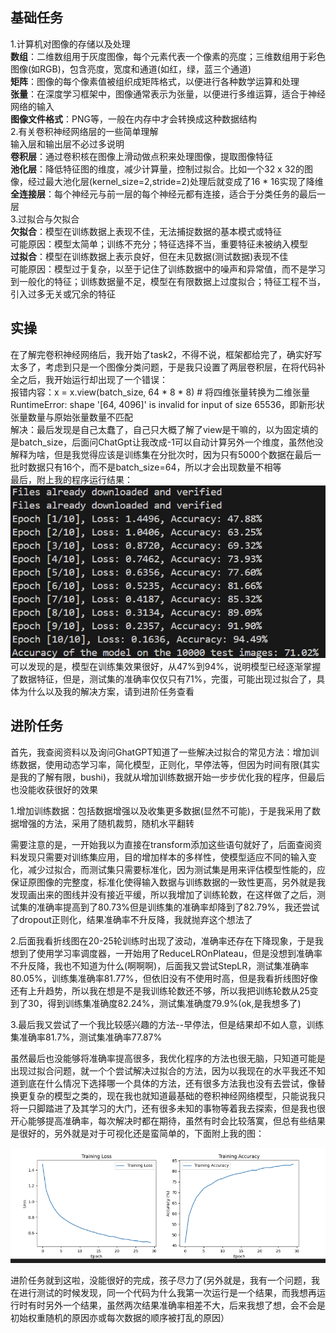 ## 基础任务  
1.计算机对图像的存储以及处理  
**数组**：二维数组用于灰度图像，每个元素代表一个像素的亮度；三维数组用于彩色图像(如RGB)，包含亮度，宽度和通道(如红，绿，蓝三个通道)  
**矩阵**：图像的每个像素值被组织成矩阵格式，以便进行各种数学运算和处理  
**张量**：在深度学习框架中，图像通常表示为张量，以便进行多维运算，适合于神经网络的输入  
**图像文件格式**：PNG等，一般在内存中才会转换成这种数据结构  
2.有关卷积神经网络层的一些简单理解  
输入层和输出层不必过多说明  
**卷积层**：通过卷积核在图像上滑动做点积来处理图像，提取图像特征  
**池化层**：降低特征图的维度，减少计算量，控制过拟合。比如一个32 x 32的图像，经过最大池化层(kernel_size=2,stride=2)处理后就变成了16 * 16实现了降维  
**全连接层**：每个神经元与前一层的每个神经元都有连接，适合于分类任务的最后一层  
3.过拟合与欠拟合  
**欠拟合**：模型在训练数据上表现不佳，无法捕捉数据的基本模式或特征  
可能原因：模型太简单；训练不充分；特征选择不当，重要特征未被纳入模型  
**过拟合**：模型在训练数据上表示良好，但在未见数据(测试数据)表现不佳  
可能原因：模型过于复杂，以至于记住了训练数据中的噪声和异常值，而不是学习到一般化的特征；训练数据量不足，模型在有限数据上过度拟合；特征工程不当，引入过多无关或冗余的特征  

## 实操  
在了解完卷积神经网络后，我开始了task2，不得不说，框架都给完了，确实好写太多了，考虑到只是一个图像分类问题，于是我只设置了两层卷积层，在将代码补全之后，我开始运行却出现了一个错误：  
报错内容：x = x.view(batch_size, 64 * 8 * 8)  # 将四维张量转换为二维张量
RuntimeError: shape '[64, 4096]' is invalid for input of size 65536，即新形状张量数量与原始张量数量不匹配  
解决：最后发现是自己太蠢了，自己只大概了解了view是干嘛的，以为固定填的是batch_size，后面问ChatGpt让我改成-1可以自动计算另外一个维度，虽然他没解释为啥，但是我觉得应该是训练集在分批次时，因为只有5000个数据在最后一批时数据只有16个，而不是batch_size=64，所以才会出现数量不相等  
最后，附上我的程序运行结果：  
![task2](./task2.png)  
可以发现的是，模型在训练集效果很好，从47%到94%，说明模型已经逐渐掌握了数据特征，但是，测试集的准确率仅仅只有71%，完蛋，可能出现过拟合了，具体为什么以及我的解决方案，请到进阶任务查看  

## 进阶任务  
首先，我查阅资料以及询问GhatGPT知道了一些解决过拟合的常见方法：增加训练数据，使用动态学习率，简化模型，正则化，早停法等，但因为时间有限(其实是我的了解有限，bushi)，我就从增加训练数据开始一步步优化我的程序，但最后也没能收获很好的效果

1.增加训练数据：包括数据增强以及收集更多数据(显然不可能)，于是我采用了数据增强的方法，采用了随机裁剪，随机水平翻转

需要注意的是，一开始我以为直接在transform添加这些语句就好了，后面查阅资料发现只需要对训练集应用，目的增加样本的多样性，使模型适应不同的输入变化，减少过拟合，而测试集只需要标准化，因为测试集是用来评估模型性能的，应保证原图像的完整度，标准化使得输入数据与训练数据的一致性更高，另外就是我发现画出来的图线并没有接近平缓，所以我增加了训练轮数，在这样做了之后，测试集的准确率提高到了80.73%但是训练集的准确率却降到了82.79%，我还尝试了dropout正则化，结果准确率不升反降，我就抛弃这个想法了

2.后面我看折线图在20-25轮训练时出现了波动，准确率还存在下降现象，于是我想到了使用学习率调度器，一开始用了ReduceLROnPlateau，但是没想到准确率不升反降，我也不知道为什么(啊啊啊)，后面我又尝试StepLR，测试集准确率80.05%，训练集准确率81.77%，但依旧没有不使用时高，但是我看折线图好像还有上升趋势，所以我在想是不是我训练轮数还不够，所以我把训练轮数从25变到了30，得到训练集准确度82.24%，测试集准确度79.9%(ok,是我想多了)

3.最后我又尝试了一个我比较感兴趣的方法--早停法，但是结果却不如人意，训练集准确率81.7%，测试集准确率77.87%

虽然最后也没能够将准确率提高很多，我优化程序的方法也很无脑，只知道可能是出现过拟合问题，就一个个尝试解决过拟合的方法，因为以我现在的水平我还不知道到底在什么情况下选择哪一个具体的方法，还有很多方法我也没有去尝试，像替换更复杂的模型之类的，现在我也就知道最基础的卷积神经网络模型，只能说我只将一只脚踏进了及其学习的大门，还有很多未知的事物等着我去探索，但是我也很开心能够提高准确率，每次解决时都在期待，虽然有时会比较落寞，但总有些结果是很好的，另外就是对于可视化还是蛮简单的，下面附上我的图：

![task_extra](./task_extra.png)

进阶任务就到这啦，没能很好的完成，孩子尽力了(另外就是，我有一个问题，我在进行测试的时候发现，同一个代码为什么我第一次运行是一个结果，而我想再运行时有时另外一个结果，虽然两次结果准确率相差不大，后来我想了想，会不会是初始权重随机的原因亦或每次数据的顺序被打乱的原因）
